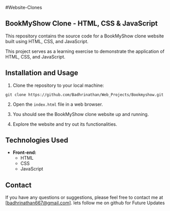 #Website-Clones
## BookMyShow Clone - HTML, CSS & JavaScript

This repository contains the source code for a BookMyShow clone website built using HTML, CSS, and JavaScript.

This project serves as a learning exercise to demonstrate the application of HTML, CSS, and JavaScript.

## Installation and Usage

1. Clone the repository to your local machine:

```
git clone https://github.com/Badhrinathan/Web_Projects/Bookmyshow.git
```

2. Open the `index.html` file in a web browser.

3. You should see the BookMyShow clone website up and running.

4. Explore the website and try out its functionalities.

## Technologies Used

* **Front-end:**
    * HTML
    * CSS
    * JavaScript

## Contact

If you have any questions or suggestions, please feel free to contact me at [badhrinathan667@gmail.com].
lets follow me on github for Future Updates
